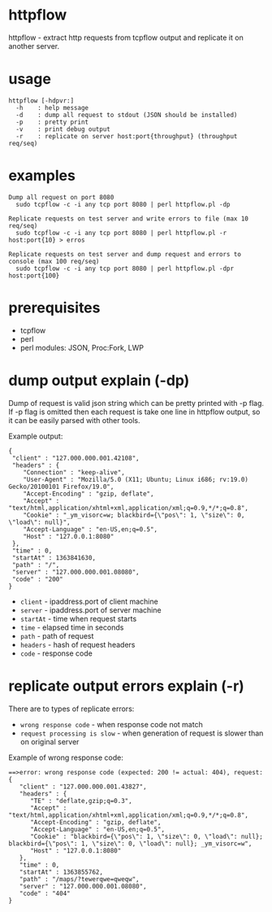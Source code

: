 httpflow
========

httpflow - extract http requests from tcpflow output and replicate it on another server.

usage
========
```
httpflow [-hdpvr:]
  -h    : help message
  -d    : dump all request to stdout (JSON should be installed)
  -p    : pretty print
  -v    : print debug output
  -r    : replicate on server host:port{throughput} (throughput req/seq)
```

examples
========
```
Dump all request on port 8080
  sudo tcpflow -c -i any tcp port 8080 | perl httpflow.pl -dp

Replicate requests on test server and write errors to file (max 10 req/seq)
  sudo tcpflow -c -i any tcp port 8080 | perl httpflow.pl -r host:port{10} > erros

Replicate requests on test server and dump request and errors to console (max 100 req/seq)
  sudo tcpflow -c -i any tcp port 8080 | perl httpflow.pl -dpr host:port{100}

```

prerequisites
========
* tcpflow
* perl 
* perl modules: JSON, Proc:Fork, LWP

dump output explain (-dp)
========
Dump of request is valid json string which can be pretty printed with -p flag. 
If -p flag is omitted then each request is take one line in httpflow output, so
it can be easily parsed with other tools.

Example output:
```
{
 "client" : "127.000.000.001.42108",
 "headers" : {
    "Connection" : "keep-alive",
    "User-Agent" : "Mozilla/5.0 (X11; Ubuntu; Linux i686; rv:19.0) Gecko/20100101 Firefox/19.0",
    "Accept-Encoding" : "gzip, deflate",
    "Accept" : "text/html,application/xhtml+xml,application/xml;q=0.9,*/*;q=0.8",
    "Cookie" : "_ym_visorc=w; blackbird={\"pos\": 1, \"size\": 0, \"load\": null}",
    "Accept-Language" : "en-US,en;q=0.5",
    "Host" : "127.0.0.1:8080"
 },
 "time" : 0,
 "startAt" : 1363841630,
 "path" : "/",
 "server" : "127.000.000.001.08080",
 "code" : "200"
}
```    

* ```client```  - ipaddress.port of client machine
* ```server```  - ipaddress.port of server machine
* ```startAt``` - time when request starts
* ```time```    - elapsed time in seconds
* ```path```    - path of request
* ```headers``` - hash of request headers
* ```code```    - response code

replicate output errors explain (-r)
========
There are to types of replicate errors:
* ```wrong response code``` - when response code not match
* ```request processing is slow``` - when generation of request is slower than on original server

Example of wrong response code:
```
==>error: wrong response code (expected: 200 != actual: 404), request:
{
   "client" : "127.000.000.001.43827",
   "headers" : {
      "TE" : "deflate,gzip;q=0.3",
      "Accept" : "text/html,application/xhtml+xml,application/xml;q=0.9,*/*;q=0.8",
      "Accept-Encoding" : "gzip, deflate",
      "Accept-Language" : "en-US,en;q=0.5",
      "Cookie" : "blackbird={\"pos\": 1, \"size\": 0, \"load\": null}; blackbird={\"pos\": 1, \"size\": 0, \"load\": null}; _ym_visorc=w",
      "Host" : "127.0.0.1:8080"
   },
   "time" : 0,
   "startAt" : 1363855762,
   "path" : "/maps/?tewerqwe=qweqw",
   "server" : "127.000.000.001.08080",
   "code" : "404"
}
```